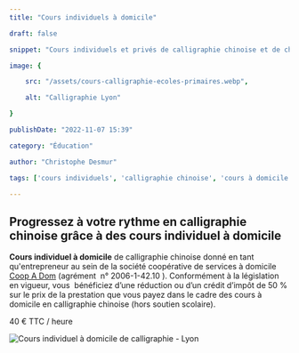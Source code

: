 ```yaml
---
title: "Cours individuels à domicile"

draft: false

snippet: "Cours individuels et privés de calligraphie chinoise et de chinois."

image: {

    src: "/assets/cours-calligraphie-ecoles-primaires.webp",

    alt: "Calligraphie Lyon"

}

publishDate: "2022-11-07 15:39"

category: "Éducation"

author: "Christophe Desmur"

tags: ['cours individuels', 'calligraphie chinoise', 'cours à domicile', 'coopérative de services', 'réduction d’impôt', 'crédit d’impôt', 'entrepreneur', 'services à domicile', 'coop A Dom', 'Lyon']

---
```


## Progressez à votre rythme en calligraphie chinoise grâce à des cours individuel à domicile

**Cours individuel à domicile** de calligraphie chinoise donné en tant qu'entrepreneur au sein de la société coopérative de services à domicile [Coop A Dom](http://www.coopadom.coop/) (agrément  n° 2006-1-42.10 ). Conformément à la législation en vigueur, vous  bénéficiez d’une réduction ou d’un crédit d’impôt de 50 % sur le prix de la prestation que vous payez dans le cadre des cours à domicile en calligraphie chinoise (hors soutien scolaire).

40 € TTC / heure

![Cours individuel à domicile de calligraphie - Lyon](/assets/cours-individuel-a-domicile-calligraphie-lyon.webp)

